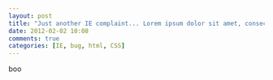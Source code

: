 ```yaml
---
layout: post
title: "Just another IE complaint... Lorem ipsum dolor sit amet, consectetur adipisicing elit."
date: 2012-02-02 10:08
comments: true
categories: [IE, bug, html, CSS]
---
```

boo